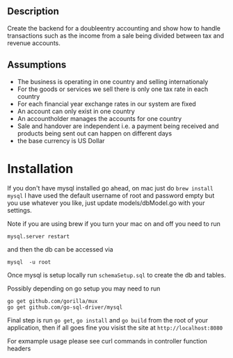 ## Description

Create the backend for a double­entry accounting and show how to handle transactions such as the income from a sale being divided between tax and revenue accounts.


## Assumptions

- The business is operating in one country and selling internationaly
- For the goods or services we sell there is only one tax rate in each country
- For each financial year exchange rates in our system are fixed
- An account can only exist in one country
- An accountholder manages the accounts for one country
- Sale and handover are independent i.e. a payment being received and products being sent out can happen on different days
- the base currency is US Dollar


# Installation

If you don't have mysql installed go ahead, on mac just do `brew install mysql` I have used the default username of root and password empty but you use whatever you like, just update models/dbModel.go with your settings.

Note if you are using brew if you turn your mac on and off you need to run 

`mysql.server restart`

and then the db can be accessed via

`mysql  -u root`

Once mysql is setup locally run `schemaSetup.sql` to create the db and tables.

Possibly depending on go setup you may need to run

```
go get github.com/gorilla/mux
go get github.com/go-sql-driver/mysql
```

Final step is run `go get`, `go install` and `go build` from the root of your application, then if all goes fine you visist the site at `http://localhost:8080`





For exmample usage please see curl commands in controller function headers





